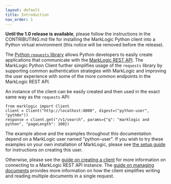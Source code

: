 ```yaml
---
layout: default
title: Introduction
nav_order: 1
---
```


**Until the 1.0 release is available**, please follow the instructions in the CONTRIBUTING.md file for installing the 
MarkLogic Python client into a Python virtual environment (this notice will be removed before the release).

The [Python `requests` library](https://pypi.org/project/requests/) allows Python developers to easily create 
applications that communicate with the [MarkLogic REST API](https://docs.marklogic.com/guide/rest-dev). The 
MarkLogic Python Client further simplifies usage of the `requests` library by supporting common authentication 
strategies with MarkLogic and improving the user experience with some of the more common endpoints in the MarkLogic
REST API.

An instance of the client can be easily created and then used in the exact same way as the `requests` API:

```
from marklogic import Client
client = Client("http://localhost:8000", digest=("python-user", "pyth0n"))
response = client.get("/v1/search", params={"q": "marklogic and python", "pageLength": 100})
```

The example above and the examples throughout this documentation depend on a MarkLogic user named "python-user". 
If you wish to try these examples on your own installation of MarkLogic, please see [the setup guide](/setup)
for instructions on creating this user. 

Otherwise, please see the [guide on creating a client](/client) for more information on connecting to a 
MarkLogic REST API instance. The [guide on managing documents](/documents) provides
more information on how the client simplifies writing and reading multiple documents in a single request.

